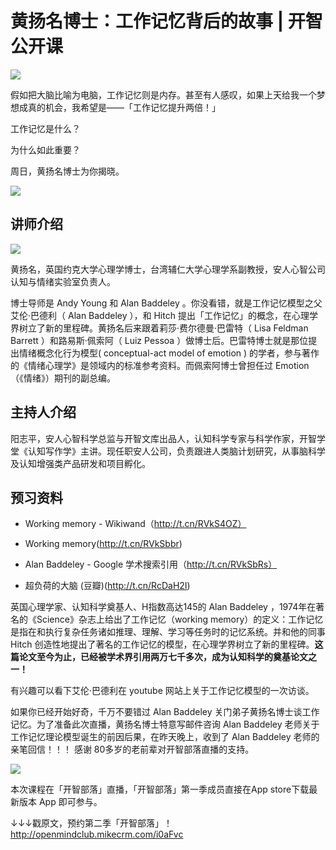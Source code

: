 # 黄扬名博士：工作记忆背后的故事 | 开智公开课

![](https://mmbiz.qlogo.cn/mmbiz_jpg/ice5enJHe2TjXjam07UexDXJ0Mc4VTK8Fiat7djRf9QHia3X1gS6QuMDUMKWpALAW2PGVol4JWmnNBCo7Dla5K4kA/0?wx_fmt=jpeg)  
  

假如把大脑比喻为电脑，工作记忆则是内存。甚至有人感叹，如果上天给我一个梦想成真的机会，我希望是——「工作记忆提升两倍！」

工作记忆是什么？

为什么如此重要？

周日，黄扬名博士为你揭晓。

![](https://mmbiz.qlogo.cn/mmbiz_jpg/ice5enJHe2Tj712treE1vc3sOiclcrNnrxthgwRWqBAO4JNRFS78DRga2bZRBrBic0wVVew0uUe1F8SjJoe8470YA/0?wx_fmt=jpeg)  


## 讲师介绍

![](https://mmbiz.qlogo.cn/mmbiz_jpg/ice5enJHe2TjXjam07UexDXJ0Mc4VTK8FWQREQzkp7bezMOFf32zZ34gzhGlnbSW0uJyDfQUviawLCnpy6UP6ngw/0?wx_fmt=jpeg)

黄扬名，英国约克大学心理学博士，台湾辅仁大学心理学系副教授，安人心智公司认知与情绪实验室负责人。

博士导师是 Andy Young 和 Alan Baddeley 。你没看错，就是工作记忆模型之父艾伦·巴德利（ Alan Baddeley ），和 Hitch 提出「工作记忆」的概念，在心理学界树立了新的里程碑。黄扬名后来跟着莉莎·费尔德曼·巴雷特（ Lisa Feldman Barrett ）和路易斯·佩索阿（ Luiz Pessoa ）做博士后。巴雷特博士就是那位提出情绪概念化行为模型( conceptual-act model of emotion ) 的学者，参与著作的《情绪心理学》是领域内的标准参考资料。而佩索阿博士曾担任过 Emotion（《情绪》）期刊的副总编。

## 主持人介绍

阳志平，安人心智科学总监与开智文库出品人，认知科学专家与科学作家，开智学堂《认知写作学》主讲。现任职安人公司，负责跟进人类脑计划研究，从事脑科学及认知增强类产品研发和项目孵化。

## 预习资料

  * Working memory - Wikiwand（http://t.cn/RVkS4OZ）

  * Working memory(http://t.cn/RVkSbbr)

  * Alan Baddeley - Google 学术搜索引用（http://t.cn/RVkSbRs）

  * 超负荷的大脑 (豆瓣)(http://t.cn/RcDaH2I)


英国心理学家、认知科学奠基人、H指数高达145的 Alan Baddeley ，1974年在著名的《Science》杂志上给出了工作记忆（working memory）的定义：工作记忆是指在和执行复杂任务诸如推理、理解、学习等任务时的记忆系统。并和他的同事Hitch 创造性地提出了著名的工作记忆的模型，在心理学界树立了新的里程碑。**这篇论文至今为止，已经被学术界引用两万七千多次，成为认知科学的奠基论文之一！**

有兴趣可以看下艾伦·巴德利在 youtube 网站上关于工作记忆模型的一次访谈。


如果你已经开始好奇，千万不要错过 Alan Baddeley 关门弟子黄扬名博士谈工作记忆。为了准备此次直播，黄扬名博士特意写邮件咨询 Alan Baddeley 老师关于工作记忆理论模型诞生的前因后果，在昨天晚上，收到了 Alan Baddeley 老师的亲笔回信！！！ 感谢 80多岁的老前辈对开智部落直播的支持。

![](https://mmbiz.qlogo.cn/mmbiz_jpg/ice5enJHe2Tj712treE1vc3sOiclcrNnrxHwFice9UBImBk00bVyCCYgsQibBYRUYEWHGqcTgq7OibzCHLLI5pfPSGg/0?wx_fmt=jpeg)

本次课程在「开智部落」直播，「开智部落」第一季成员直接在App store下载最新版本 App 即可参与。


 ↓↓↓戳原文，预约第二季「开智部落」！
http://openmindclub.mikecrm.com/i0aFvc


